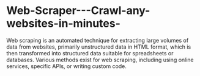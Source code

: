# Web-Scraper---Crawl-any-websites-in-minutes-
Web scraping is an automated technique for extracting large volumes of data from websites, primarily unstructured data in HTML format, which is then transformed into structured data suitable for spreadsheets or databases. Various methods exist for web scraping, including using online services, specific APIs, or writing custom code. 
